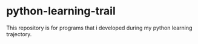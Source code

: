 # python-learning-trail
 This repository is for programs that i developed during my python learning trajectory.
